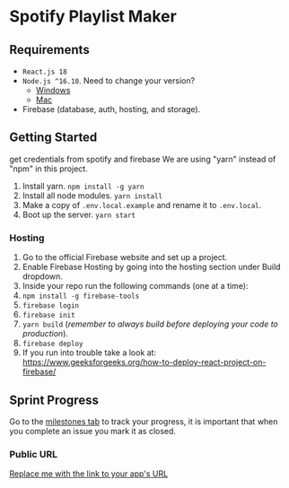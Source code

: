 # Spotify Playlist Maker

## Requirements

- `React.js 18`
- `Node.js ^16.10`. Need to change your version?
  - [Windows](https://github.com/coreybutler/nvm-windows)
  - [Mac](https://github.com/tj/n)
- Firebase (database, auth, hosting, and storage).

## Getting Started

get credentials from spotify and firebase
We are using "yarn" instead of "npm" in this project.

1. Install yarn. `npm install -g yarn`
2. Install all node modules. `yarn install`
3. Make a copy of `.env.local.example` and rename it to `.env.local`.
4. Boot up the server. `yarn start`

### Hosting

1. Go to the official Firebase website and set up a project.
2. Enable Firebase Hosting by going into the hosting section under Build dropdown.
3. Inside your repo run the following commands (one at a time):
4. `npm install -g firebase-tools`
5. `firebase login`
6. `firebase init`
7. `yarn build` (_remember to always build before deploying your code to production_).
8. `firebase deploy`
9. If you run into trouble take a look at: https://www.geeksforgeeks.org/how-to-deploy-react-project-on-firebase/

## Sprint Progress

Go to the [milestones tab](../../milestone/1) to track your progress, it is important that when you complete an issue you mark it as closed.

### Public URL

[Replace me with the link to your app's URL](https://www.google.com/)
